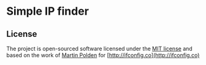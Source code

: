 # Simple IP finder



## License

The project is open-sourced software licensed under the [MIT license](http://opensource.org/licenses/MIT) and based on the work of [Martin Polden](https://github.com/mpolden/ipd) for [http://ifconfig.co](http://ifconfig.co)
